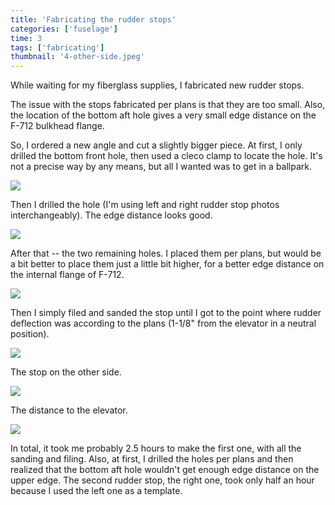 ```yaml
---
title: 'Fabricating the rudder stops'
categories: ['fuselage']
time: 3
tags: ['fabricating']
thumbnail: '4-other-side.jpeg'
---
```


While waiting for my fiberglass supplies, I fabricated new rudder stops. 

<!-- more -->

The issue with the stops fabricated per plans is that they are too small. Also, the location of the bottom aft hole gives a very small edge distance on the F-712 bulkhead flange.

So, I ordered a new angle and cut a slightly bigger piece. At first, I only drilled the bottom front hole, then used a cleco clamp to locate the hole. It's not a precise way by any means, but all I wanted was to get in a ballpark.

![](0-marking-the-hole.jpeg)

Then I drilled the hole (I'm using left and right rudder stop photos interchangeably). The edge distance looks good.

![](1-drilled-hole.jpeg)

After that -- the two remaining holes. I placed them per plans, but would be a bit better to place them just a little bit higher, for a better edge distance on the internal flange of F-712.

![](2-oversized-stop.jpeg)

Then I simply filed and sanded the stop until I got to the point where rudder deflection was according to the plans (1-1/8" from the elevator in a neutral position).

![](3-rudder-stop.jpeg)

The stop on the other side.

![](4-other-side.jpeg)

The distance to the elevator.

![](5-elevator-distance.jpeg)

In total, it took me probably 2.5 hours to make the first one, with all the sanding and filing. Also, at first, I drilled the holes per plans and then realized that the bottom aft hole wouldn't get enough edge distance on the upper edge. The second rudder stop, the right one, took only half an hour because I used the left one as a template. 